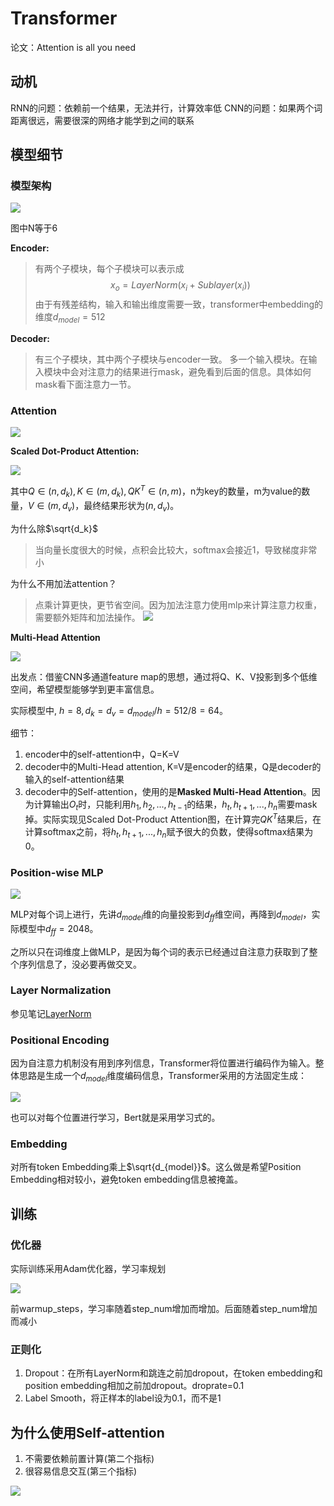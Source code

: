 # Transformer

论文：Attention is all you need

## 动机

RNN的问题：依赖前一个结果，无法并行，计算效率低
CNN的问题：如果两个词距离很远，需要很深的网络才能学到之间的联系

## 模型细节

### 模型架构

![](./img/0001-1.png)

图中N等于6

**Encoder:**

> 有两个子模块，每个子模块可以表示成
> $$
> x_o = LayerNorm(x_i+Sublayer(x_i))
> $$
> 由于有残差结构，输入和输出维度需要一致，transformer中embedding的维度$d_{model} = 512$

**Decoder:**

> 有三个子模块，其中两个子模块与encoder一致。
> 多一个输入模块。在输入模块中会对注意力的结果进行mask，避免看到后面的信息。具体如何mask看下面注意力一节。

### Attention

![](img/0001-2.png)

**Scaled Dot-Product Attention:**

![](img/0001-3.png)

其中$Q \in (n, d_k), K \in (m, d_k), QK^T \in (n, m)$，n为key的数量，m为value的数量，$V \in (m, d_v)$，最终结果形状为$(n, d_v)$。

为什么除$\sqrt{d_k}$
> 当向量长度很大的时候，点积会比较大，softmax会接近1，导致梯度非常小

为什么不用加法attention？
> 点乘计算更快，更节省空间。因为加法注意力使用mlp来计算注意力权重，需要额外矩阵和加法操作。
> ![](img/0001-9.png)

**Multi-Head Attention**

![](img/0001-4.png)

出发点：借鉴CNN多通道feature map的思想，通过将Q、K、V投影到多个低维空间，希望模型能够学到更丰富信息。

实际模型中, $h=8, d_k = d_v = d_{model}/h = 512/8=64$。 

细节：
1. encoder中的self-attention中，Q=K=V
2. decoder中的Multi-Head attention, K=V是encoder的结果，Q是decoder的输入的self-attention结果
3. decoder中的Self-attention，使用的是**Masked Multi-Head Attention**。因为计算输出$O_t$时，只能利用$h_1, h_2, ...,h_{t-1}$的结果，$h_t, h_{t+1},...,h_{n}$需要mask掉。实际实现见Scaled Dot-Product Attention图，在计算完$QK^T$结果后，在计算softmax之前，将$h_t, h_{t+1},...,h_{n}$赋予很大的负数，使得softmax结果为0。

### Position-wise MLP

![](img/0001-5.png)

MLP对每个词上进行，先讲$d_{model}$维的向量投影到$d_{ff}$维空间，再降到$d_{model}$，实际模型中$d_{ff}=2048$。

之所以只在词维度上做MLP，是因为每个词的表示已经通过自注意力获取到了整个序列信息了，没必要再做交叉。


### Layer Normalization

参见笔记[LayerNorm](./0007-LayerNormalization.md)

### Positional Encoding

因为自注意力机制没有用到序列信息，Transformer将位置进行编码作为输入。整体思路是生成一个$d_{model}$维度编码信息，Transformer采用的方法固定生成：

![](img/0001-6.png)

也可以对每个位置进行学习，Bert就是采用学习式的。

### Embedding

对所有token Embedding乘上$\sqrt{d_{model}}$。这么做是希望Position Embedding相对较小，避免token embedding信息被掩盖。

## 训练

### 优化器

实际训练采用Adam优化器，学习率规划

![](img/0001-7.png)

前warmup_steps，学习率随着step_num增加而增加。后面随着step_num增加而减小

### 正则化

1. Dropout：在所有LayerNorm和跳连之前加dropout，在token embedding和position embedding相加之前加dropout。droprate=0.1
2. Label Smooth，将正样本的label设为0.1，而不是1


## 为什么使用Self-attention

1. 不需要依赖前置计算(第二个指标)
2. 很容易信息交互(第三个指标)

![](img/0001-8.png)